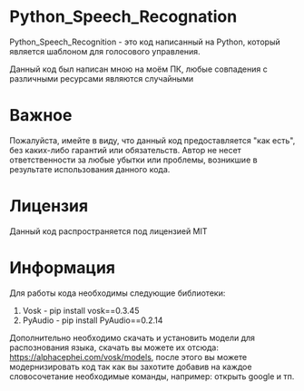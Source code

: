 # Python_Speech_Recognation

Python_Speech_Recognition - это код написанный на Python, который является шаблоном для голосового управления.

Данный код был написан мною на моём ПК, любые совпадения с различными ресурсами являются случайными

# Важное

Пожалуйста, имейте в виду, что данный код предоставляется "как есть", без каких-либо гарантий или обязательств. Автор не несет ответственности за любые убытки или проблемы, возникшие в результате использования данного кода.

# Лицензия

Данный код распространяется под лицензией MIT

# Информация

Для работы кода необходимы следующие библиотеки:

1. Vosk - pip install vosk==0.3.45
2. PyAudio - pip install PyAudio==0.2.14

Дополнительно необходимо скачать и установить модели для распознования языка, скачать вы можете их отсюда: https://alphacephei.com/vosk/models, после этого вы можете модернизировать код так как вы захотите добавив на каждое словосочетание необходимые команды, например: открыть google и тп.



